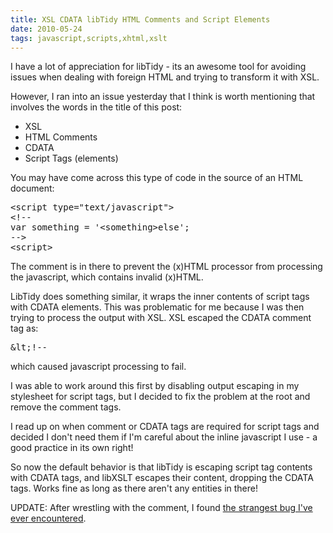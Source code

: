 ```yaml
---
title: XSL CDATA libTidy HTML Comments and Script Elements
date: 2010-05-24
tags: javascript,scripts,xhtml,xslt
---
```

I have a lot of appreciation for libTidy - its an awesome tool for avoiding issues when dealing with foreign HTML and trying to transform it with XSL.

However, I ran into an issue yesterday that I think is worth mentioning that involves the words in the title of this post:

* XSL
* HTML Comments
* CDATA
* Script Tags (elements)

You may have come across this type of code in the source of an HTML document:

<pre class="sh_html">
&lt;script type="text/javascript">
&lt;!--
var something = '&lt;something&gt;else';
--&gt;
&lt;script>
</pre>

The comment is in there to prevent the (x)HTML processor from processing the javascript, which contains invalid (x)HTML.

LibTidy does something similar, it wraps the inner contents of script tags with CDATA elements. This was problematic for me because I was then trying to process the output with XSL. XSL escaped the CDATA comment tag as:

<pre class="sh_html">
&amp;lt;!--
</pre>

which caused javascript processing to fail.

I was able to work around this first by disabling output escaping in my stylesheet for script tags, but I decided to fix the problem at the root and remove the comment tags.

I read up on when comment or CDATA tags are required for script tags and decided I don't need them if I'm careful about the inline javascript I use - a good practice in its own right!

So now the default behavior is that libTidy is escaping script tag contents with CDATA tags, and libXSLT escapes their content, dropping the CDATA tags. Works fine as long as there aren't any entities in there!

UPDATE: After wrestling with the comment, I found [the strangest bug I've ever encountered](http://www.docunext.com/2010/05/the-strangest-bug-ive-ever-encountered/).

